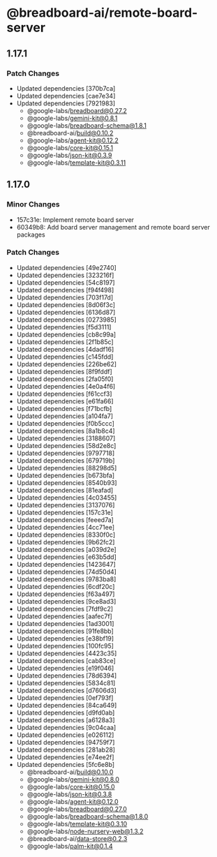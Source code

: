 # @breadboard-ai/remote-board-server

## 1.17.1

### Patch Changes

- Updated dependencies [370b7ca]
- Updated dependencies [cae7e34]
- Updated dependencies [7921983]
  - @google-labs/breadboard@0.27.2
  - @google-labs/gemini-kit@0.8.1
  - @google-labs/breadboard-schema@1.8.1
  - @breadboard-ai/build@0.10.2
  - @google-labs/agent-kit@0.12.2
  - @google-labs/core-kit@0.15.1
  - @google-labs/json-kit@0.3.9
  - @google-labs/template-kit@0.3.11

## 1.17.0

### Minor Changes

- 157c31e: Implement remote board server
- 60349b8: Add board server management and remote board server packages

### Patch Changes

- Updated dependencies [49e2740]
- Updated dependencies [323216f]
- Updated dependencies [54c8197]
- Updated dependencies [f94f498]
- Updated dependencies [703f17d]
- Updated dependencies [8d06f3c]
- Updated dependencies [6136d87]
- Updated dependencies [0273985]
- Updated dependencies [f5d3111]
- Updated dependencies [cb8c99a]
- Updated dependencies [2f1b85c]
- Updated dependencies [4dadf16]
- Updated dependencies [c145fdd]
- Updated dependencies [226be62]
- Updated dependencies [8f9fddf]
- Updated dependencies [2fa05f0]
- Updated dependencies [4e0a4f6]
- Updated dependencies [f61ccf3]
- Updated dependencies [e61fa66]
- Updated dependencies [f71bcfb]
- Updated dependencies [a104fa7]
- Updated dependencies [f0b5ccc]
- Updated dependencies [8a1b8c4]
- Updated dependencies [3188607]
- Updated dependencies [58d2e8c]
- Updated dependencies [9797718]
- Updated dependencies [679719b]
- Updated dependencies [88298d5]
- Updated dependencies [b673bfa]
- Updated dependencies [8540b93]
- Updated dependencies [81eafad]
- Updated dependencies [4c03455]
- Updated dependencies [3137076]
- Updated dependencies [157c31e]
- Updated dependencies [feeed7a]
- Updated dependencies [4cc71ee]
- Updated dependencies [8330f0c]
- Updated dependencies [9b62fc2]
- Updated dependencies [a039d2e]
- Updated dependencies [e63b5dd]
- Updated dependencies [1423647]
- Updated dependencies [74d50d4]
- Updated dependencies [9783ba8]
- Updated dependencies [6cdf20c]
- Updated dependencies [f63a497]
- Updated dependencies [9ce8ad3]
- Updated dependencies [7fdf9c2]
- Updated dependencies [aafec7f]
- Updated dependencies [1ad3001]
- Updated dependencies [91fe8bb]
- Updated dependencies [e38bf19]
- Updated dependencies [100fc95]
- Updated dependencies [4423c35]
- Updated dependencies [cab83ce]
- Updated dependencies [e19f046]
- Updated dependencies [78d6394]
- Updated dependencies [5834c81]
- Updated dependencies [d7606d3]
- Updated dependencies [0ef793f]
- Updated dependencies [84ca649]
- Updated dependencies [d9fd0ab]
- Updated dependencies [a6128a3]
- Updated dependencies [9c04caa]
- Updated dependencies [e026112]
- Updated dependencies [94759f7]
- Updated dependencies [281ab28]
- Updated dependencies [e74ee2f]
- Updated dependencies [5fc6e8b]
  - @breadboard-ai/build@0.10.0
  - @google-labs/gemini-kit@0.8.0
  - @google-labs/core-kit@0.15.0
  - @google-labs/json-kit@0.3.8
  - @google-labs/agent-kit@0.12.0
  - @google-labs/breadboard@0.27.0
  - @google-labs/breadboard-schema@1.8.0
  - @google-labs/template-kit@0.3.10
  - @google-labs/node-nursery-web@1.3.2
  - @breadboard-ai/data-store@0.2.3
  - @google-labs/palm-kit@0.1.4
